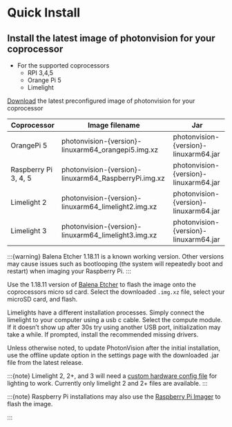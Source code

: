 # Quick Install

## Install the latest image of photonvision for your coprocessor

- For the supported coprocessors
  - RPI 3,4,5
  - Orange Pi 5
  - Limelight

[Download](https://github.com/PhotonVision/photonvision/releases/latest) the latest preconfigured image of photonvision for your coprocessor

| Coprocessor          | Image filename                                       | Jar                                   |
| -------------------- | ---------------------------------------------------- | ------------------------------------- |
| OrangePi 5           | photonvision-{version}-linuxarm64_orangepi5.img.xz   | photonvision-{version}-linuxarm64.jar |
| Raspberry Pi 3, 4, 5 | photonvision-{version}-linuxarm64_RaspberryPi.img.xz | photonvision-{version}-linuxarm64.jar |
| Limelight 2          | photonvision-{version}-linuxarm64_limelight2.img.xz  | photonvision-{version}-linuxarm64.jar |
| Limelight 3          | photonvision-{version}-linuxarm64_limelight3.img.xz  | photonvision-{version}-linuxarm64.jar |

:::{warning}
Balena Etcher 1.18.11 is a known working version. Other versions may cause issues such as bootlooping (the system will repeatedly boot and restart) when imaging your Raspberry Pi.
:::

Use the 1.18.11 version of [Balena Etcher](https://github.com/balena-io/etcher/releases/tag/v1.18.11) to flash the image onto the coprocessors micro sd card. Select the downloaded `.img.xz` file, select your microSD card, and flash.

Limelights have a different installation processes. Simply connect the limelight to your computer using a usb c cable. Select the compute module. If it doesn’t show up after 30s try using another USB port, initialization may take a while. If prompted, install the recommended missing drivers.

Unless otherwise noted, to update PhotonVision after the initial installation, use the offline update option in the settings page with the downloaded .jar file from the latest release.

:::{note}
Limelight 2, 2+, and 3 will need a [custom hardware config file](https://github.com/PhotonVision/photonvision/tree/master/docs/source/docs/installation/sw_install/files) for lighting to work. Currently only limelight 2 and 2+ files are available.
:::

:::{note}
Raspberry Pi installations may also use the [Raspberry Pi Imager](https://www.raspberrypi.com/software/) to flash the image.

:::
